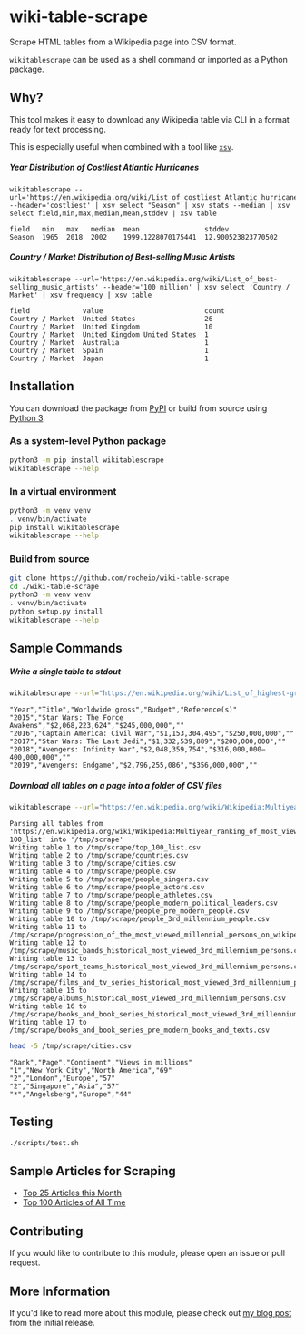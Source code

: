 # wiki-table-scrape

Scrape HTML tables from a Wikipedia page into CSV format.

`wikitablescrape` can be used as a shell command or imported as a Python package.

## Why?

This tool makes it easy to download any Wikipedia table via CLI in a format ready for text processing.

This is especially useful when combined with a tool like [`xsv`](https://github.com/BurntSushi/xsv).

##### Year Distribution of Costliest Atlantic Hurricanes

```
wikitablescrape --url='https://en.wikipedia.org/wiki/List_of_costliest_Atlantic_hurricanes' --header='costliest' | xsv select "Season" | xsv stats --median | xsv select field,min,max,median,mean,stddev | xsv table
```
```
field   min   max   median  mean                stddev
Season  1965  2018  2002    1999.1228070175441  12.900523823770502
```

##### Country / Market Distribution of Best-selling Music Artists

```
wikitablescrape --url='https://en.wikipedia.org/wiki/List_of_best-selling_music_artists' --header='100 million' | xsv select 'Country / Market' | xsv frequency | xsv table
```
```
field             value                         count
Country / Market  United States                 26
Country / Market  United Kingdom                10
Country / Market  United Kingdom United States  1
Country / Market  Australia                     1
Country / Market  Spain                         1
Country / Market  Japan                         1
```

## Installation

You can download the package from [PyPI](https://pypi.org/project/wikitablescrape/) or build from source using [Python 3](https://www.python.org/downloads/).

### As a system-level Python package

```sh
python3 -m pip install wikitablescrape
wikitablescrape --help
```

### In a virtual environment

```sh
python3 -m venv venv
. venv/bin/activate
pip install wikitablescrape
wikitablescrape --help
```

### Build from source

```sh
git clone https://github.com/rocheio/wiki-table-scrape
cd ./wiki-table-scrape
python3 -m venv venv
. venv/bin/activate
python setup.py install
wikitablescrape --help
```

## Sample Commands

##### Write a single table to stdout

```sh
wikitablescrape --url="https://en.wikipedia.org/wiki/List_of_highest-grossing_films" --header="films by year" | tee >(head -1) >(tail -5) >/dev/null
```
```csv
"Year","Title","Worldwide gross","Budget","Reference(s)"
"2015","Star Wars: The Force Awakens","$2,068,223,624","$245,000,000",""
"2016","Captain America: Civil War","$1,153,304,495","$250,000,000",""
"2017","Star Wars: The Last Jedi","$1,332,539,889","$200,000,000",""
"2018","Avengers: Infinity War","$2,048,359,754","$316,000,000–400,000,000",""
"2019","Avengers: Endgame","$2,796,255,086","$356,000,000",""
```

##### Download all tables on a page into a folder of CSV files

```sh
wikitablescrape --url="https://en.wikipedia.org/wiki/Wikipedia:Multiyear_ranking_of_most_viewed_pages#Top-100_list" --output-folder="/tmp/scrape"
```
```
Parsing all tables from 'https://en.wikipedia.org/wiki/Wikipedia:Multiyear_ranking_of_most_viewed_pages#Top-100_list' into '/tmp/scrape'
Writing table 1 to /tmp/scrape/top_100_list.csv
Writing table 2 to /tmp/scrape/countries.csv
Writing table 3 to /tmp/scrape/cities.csv
Writing table 4 to /tmp/scrape/people.csv
Writing table 5 to /tmp/scrape/people_singers.csv
Writing table 6 to /tmp/scrape/people_actors.csv
Writing table 7 to /tmp/scrape/people_athletes.csv
Writing table 8 to /tmp/scrape/people_modern_political_leaders.csv
Writing table 9 to /tmp/scrape/people_pre_modern_people.csv
Writing table 10 to /tmp/scrape/people_3rd_millennium_people.csv
Writing table 11 to /tmp/scrape/progression_of_the_most_viewed_millennial_persons_on_wikipedia.csv
Writing table 12 to /tmp/scrape/music_bands_historical_most_viewed_3rd_millennium_persons.csv
Writing table 13 to /tmp/scrape/sport_teams_historical_most_viewed_3rd_millennium_persons.csv
Writing table 14 to /tmp/scrape/films_and_tv_series_historical_most_viewed_3rd_millennium_persons.csv
Writing table 15 to /tmp/scrape/albums_historical_most_viewed_3rd_millennium_persons.csv
Writing table 16 to /tmp/scrape/books_and_book_series_historical_most_viewed_3rd_millennium_persons.csv
Writing table 17 to /tmp/scrape/books_and_book_series_pre_modern_books_and_texts.csv
```

```sh
head -5 /tmp/scrape/cities.csv
```
```csv
"Rank","Page","Continent","Views in millions"
"1","New York City","North America","69"
"2","London","Europe","57"
"2","Singapore","Asia","57"
"*","Angelsberg","Europe","44"
```

## Testing

```sh
./scripts/test.sh
```

## Sample Articles for Scraping

- [Top 25 Articles this Month](https://en.wikipedia.org/wiki/Wikipedia:Top_25_Report)
- [Top 100 Articles of All Time](https://en.wikipedia.org/wiki/Wikipedia:Multiyear_ranking_of_most_viewed_pages#Top-100_list)

## Contributing

If you would like to contribute to this module, please open an issue or pull request.

## More Information

If you'd like to read more about this module, please check out [my blog post][blog-post] from the initial release.

[blog-post]: https://roche.io/2016/05/scrape-wikipedia-with-python
